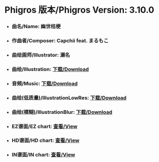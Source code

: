 
# Phigros 版本/Phigros Version:  3.10.0

- ### __曲名/Name:  幽世桔梗__

- ### __作曲者/Composer:  Capchii feat. まるもこ__

- ### __曲绘画师/Illustrator:  瀬名__

- ### __曲绘/Illustration:  [下载/Download](https://github.com/Po6647A/WebAssests/releases/download/3.10.0/1076.png)__

- ### __音频/Music:  [下载/Download](https://github.com/Po6647A/WebAssests/releases/download/3.10.0/1838.ogg)__

- ### __曲绘(低质量)/IllustrationLowRes:  [下载/Download](https://github.com/Po6647A/WebAssests/releases/download/3.10.0/1568.png)__

- ### __曲绘(模糊)/IllustrationBlur:  [下载/Download](https://github.com/Po6647A/WebAssests/releases/download/3.10.0/0)__


- ### __EZ谱面/EZ chart:  [查看/View](./EZ.json/index.html)__

- ### __HD谱面/HD chart:  [查看/View](./HD.json/index.html)__

- ### __IN谱面/IN chart:  [查看/View](./IN.json/index.html)__
